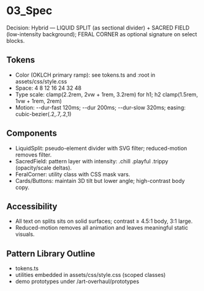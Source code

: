 # 03_Spec

Decision: Hybrid — LIQUID SPLIT (as sectional divider) + SACRED FIELD (low-intensity background); FERAL CORNER as optional signature on select blocks.

## Tokens
- Color (OKLCH primary ramp): see tokens.ts and :root in assets/css/style.css
- Space: 4 8 12 16 24 32 48
- Type scale: clamp(2.2rem, 2vw + 1rem, 3.2rem) for h1; h2 clamp(1.5rem, 1vw + 1rem, 2rem)
- Motion: --dur-fast 120ms; --dur 200ms; --dur-slow 320ms; easing: cubic-bezier(.2,.7,.2,1)

## Components
- LiquidSplit: pseudo-element divider with SVG filter; reduced-motion removes filter.
- SacredField: pattern layer with intensity: .chill .playful .trippy (opacity/scale deltas).
- FeralCorner: utility class with CSS mask vars.
- Cards/Buttons: maintain 3D tilt but lower angle; high-contrast body copy.

## Accessibility
- All text on splits sits on solid surfaces; contrast ≥ 4.5:1 body, 3:1 large.
- Reduced-motion removes all animation and leaves meaningful static visuals.

## Pattern Library Outline
- tokens.ts
- utilities embedded in assets/css/style.css (scoped classes)
- demo prototypes under /art-overhaul/prototypes

